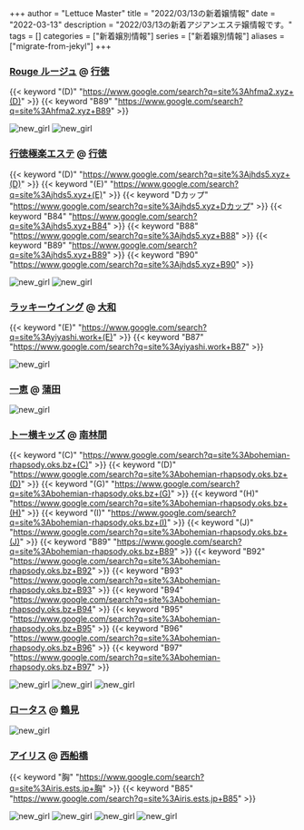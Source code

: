 +++
author = "Lettuce Master"
title = "2022/03/13の新着嬢情報"
date = "2022-03-13"
description = "2022/03/13の新着アジアンエステ嬢情報です。"
tags = []
categories = ["新着嬢別情報"]
series = ["新着嬢別情報"]
aliases = ["migrate-from-jekyl"]
+++
### [Rouge ルージュ](http://hfma2.xyz/) @ [行徳](/post/gyotoku)
{{< keyword "(D)" "https://www.google.com/search?q=site%3Ahfma2.xyz+(D)" >}} {{< keyword "B89" "https://www.google.com/search?q=site%3Ahfma2.xyz+B89" >}} 

![new_girl](https://i.imgur.com/OhjgQuk.jpeg)
![new_girl](https://i.imgur.com/zZv2D2r.jpeg)
### [行徳極楽エステ](http://jhds5.xyz/) @ [行徳](/post/gyotoku)
{{< keyword "(D)" "https://www.google.com/search?q=site%3Ajhds5.xyz+(D)" >}} {{< keyword "(E)" "https://www.google.com/search?q=site%3Ajhds5.xyz+(E)" >}} {{< keyword "Dカップ" "https://www.google.com/search?q=site%3Ajhds5.xyz+Dカップ" >}} {{< keyword "B84" "https://www.google.com/search?q=site%3Ajhds5.xyz+B84" >}} {{< keyword "B88" "https://www.google.com/search?q=site%3Ajhds5.xyz+B88" >}} {{< keyword "B89" "https://www.google.com/search?q=site%3Ajhds5.xyz+B89" >}} {{< keyword "B90" "https://www.google.com/search?q=site%3Ajhds5.xyz+B90" >}} 

![new_girl](https://i.imgur.com/QHsbBbZ.jpeg)
![new_girl](https://i.imgur.com/uFygyHc.jpeg)
### [ラッキーウイング](http://yiyashi.work/) @ [大和](/post/yamato)
{{< keyword "(E)" "https://www.google.com/search?q=site%3Ayiyashi.work+(E)" >}} {{< keyword "B87" "https://www.google.com/search?q=site%3Ayiyashi.work+B87" >}} 

![new_girl](https://i.imgur.com/qxCvqGQ.jpeg)
### [一恵](http://kazue.me-es.com/) @ [蒲田](/post/kamata)


![new_girl](https://i.imgur.com/isqv46J.jpeg)
### [トー横キッズ](http://bohemian-rhapsody.oks.bz/) @ [南林間](/post/minamirinkan)
{{< keyword "(C)" "https://www.google.com/search?q=site%3Abohemian-rhapsody.oks.bz+(C)" >}} {{< keyword "(D)" "https://www.google.com/search?q=site%3Abohemian-rhapsody.oks.bz+(D)" >}} {{< keyword "(G)" "https://www.google.com/search?q=site%3Abohemian-rhapsody.oks.bz+(G)" >}} {{< keyword "(H)" "https://www.google.com/search?q=site%3Abohemian-rhapsody.oks.bz+(H)" >}} {{< keyword "(I)" "https://www.google.com/search?q=site%3Abohemian-rhapsody.oks.bz+(I)" >}} {{< keyword "(J)" "https://www.google.com/search?q=site%3Abohemian-rhapsody.oks.bz+(J)" >}} {{< keyword "B89" "https://www.google.com/search?q=site%3Abohemian-rhapsody.oks.bz+B89" >}} {{< keyword "B92" "https://www.google.com/search?q=site%3Abohemian-rhapsody.oks.bz+B92" >}} {{< keyword "B93" "https://www.google.com/search?q=site%3Abohemian-rhapsody.oks.bz+B93" >}} {{< keyword "B94" "https://www.google.com/search?q=site%3Abohemian-rhapsody.oks.bz+B94" >}} {{< keyword "B95" "https://www.google.com/search?q=site%3Abohemian-rhapsody.oks.bz+B95" >}} {{< keyword "B96" "https://www.google.com/search?q=site%3Abohemian-rhapsody.oks.bz+B96" >}} {{< keyword "B97" "https://www.google.com/search?q=site%3Abohemian-rhapsody.oks.bz+B97" >}} 

![new_girl](https://i.imgur.com/IE4LGRp.jpeg)
![new_girl](https://i.imgur.com/TFyvOEf.jpeg)
![new_girl](https://i.imgur.com/8DbWUAq.jpeg)
### [ロータス](http://hfmf4.xyz/) @ [鶴見](/post/tsurumi)


![new_girl](https://i.imgur.com/Fe63NO5.jpeg)
### [アイリス](https://iris.ests.jp/) @ [西船橋](/post/nishifunabashi)
{{< keyword "胸" "https://www.google.com/search?q=site%3Airis.ests.jp+胸" >}} {{< keyword "B85" "https://www.google.com/search?q=site%3Airis.ests.jp+B85" >}} 

![new_girl](https://iris.ests.jp/photos/sites/58/2022/02/2022022022572235-294x450.jpeg_302X450.jpeg)
![new_girl](https://iris.ests.jp/photos/sites/58/2022/03/2022031116242290-302x418.jpeg_302X450.jpeg)
![new_girl](https://iris.ests.jp/photos/sites/58/2022/03/202203131034412-302x450.jpeg_302X450.jpeg)
![new_girl](https://iris.ests.jp/photos/sites/58/2022/03/202203131034412.jpeg_302X450.jpeg)
